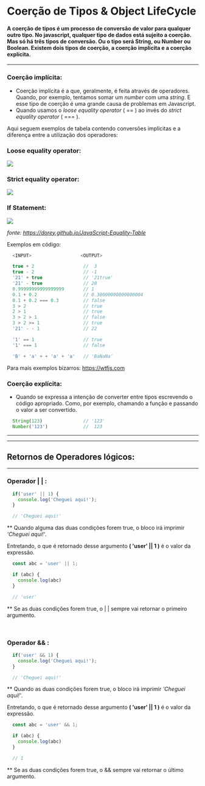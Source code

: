 # Coerção de Tipos & Object LifeCycle

#### A coerção de tipos é um processo de conversão de valor para qualquer outro tipo. No javascript, qualquer tipo de dados está sujeito a coerção. Mas só há três tipos de conversão. Ou o tipo será String, ou Number ou Boolean. Existem dois tipos de coerção, a coerção implícita e a coerção explícita.
-----

### Coerção implícita:
- Coerção implícita é a que, geralmente, é feita através de operadores. Quando, por exemplo, tentamos somar um <i>number</i> com uma <i>string</i>. E esse tipo de coerção é uma grande causa de problemas em Javascript.
- Quando usamos o <i>loose equality operator</i> ( == ) ao invés do <i> strict equality operator </i> ( === ).

Aqui seguem exemplos de tabela contendo conversões implícitas e a diferença entre a utilização dos operadores:

### Loose equality operator:
<image src='./assets/loose.png'>
<br>

### Strict equality operator:
<image src='./assets/strict.png'>
<br>

### If Statement:
<image src='./assets/if.png'>

<i>fonte: https://dorey.github.io/JavaScript-Equality-Table </i>

Exemplos em código:
```javascript
  <INPUT>                  <OUTPUT>

  true + 2                  //  3
  true - 2                  // -1
  '21' + true               // '21true'
  '21' - true               // 20
  0.99999999999999999       // 1
  0.1 + 0.2                 // 0.30000000000000004
  0.1 + 0.2 === 0.3         // false
  3 > 2                     // true
  2 > 1                     // true
  3 > 2 > 1                 // false
  3 > 2 >= 1                // true
  '21' - - 1                // 22

  '1' == 1                  // true
  '1' === 1                 // false

  'B' + 'a' + + 'a' + 'a'   // 'BaNaNa'
```

Para mais exemplos bizarros: https://wtfjs.com

### Coerção explícita:
- Quando se expressa a intenção de converter entre tipos escrevendo o código apropriado. Como, por exemplo, chamando a função e passando o valor a ser convertido.
```javascript
  String(123)               // '123'
  Number('123')             //  123 
  ```
-----
-----
## Retornos de Operadores lógicos:
-----
### Operador | | :
```javascript
  if('user' || 1) {
    console.log('Cheguei aqui!');
  }

  // 'Cheguei aqui!'
```
** Quando alguma das duas condições forem true, o bloco irá imprimir <i>'Cheguei aqui!'</i>.

Entretando, o que é retornado desse argumento <b>( 'user' || 1 )</b> é o valor da expressão.
```javascript
  const abc = 'user' || 1;

  if (abc) {
    console.log(abc)
  }

  // 'user'
```
** Se as duas condições forem true, o | | sempre vai retornar o primeiro argumento.

<br>

### Operador && :

```javascript
  if('user' && 1) {
    console.log('Cheguei aqui!');
  }

  // 'Cheguei aqui!'
```
** Quando as duas condições forem true, o bloco irá imprimir <i>'Cheguei aqui!'</i>.

Entretando, o que é retornado desse argumento <b>( 'user' || 1 )</b> é o valor da expressão.
```javascript
  const abc = 'user' && 1;

  if (abc) {
    console.log(abc)
  }

  // 1
```
** Se as duas condições forem true, o && sempre vai retornar o último argumento.

